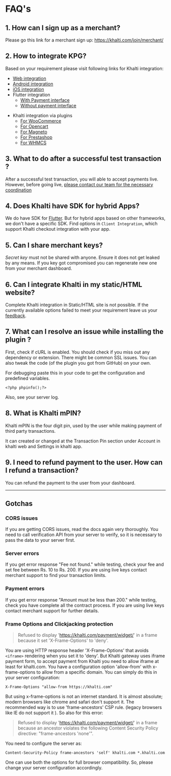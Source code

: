 # FAQ's

## 1. How can I sign up as a merchant?

Please go this link for a merchant sign up: https://khalti.com/join/merchant/

## 2. How to integrate KPG?

Based on your requirement please visit following links for Khalti integration:

- [Web integration](https://docs.khalti.com/checkout/web/)
- [Android integration](https://docs.khalti.com/checkout/android/)
- [iOS integration](https://docs.khalti.com/checkout/ios/)
- Flutter integration
    - [With Payment interface](https://docs.khalti.com/checkout/flutter/khalti-flutter/)
	- [Without payment interface](https://docs.khalti.com/checkout/flutter/khalti/)
<!-- - Khalti integration for custom payment interface
For Khalti wallet: [https://docs.khalti.com/checkout/diy-wallet/](https://docs.khalti.com/checkout/diy-wallet/)
For Ebanking wallet: [https://docs.khalti.com/checkout/diy-banking/ ](https://docs.khalti.com/checkout/diy-banking/ ) -->
- Khalti integration via plugins
	- [For WooCommerce](https://docs.khalti.com/plugins/woocommerce/)
	- [For Opencart](https://docs.khalti.com/plugins/opencart/)
	- [For Magneto](https://docs.khalti.com/plugins/magneto/)
	- [For Prestashop](https://docs.khalti.com/plugins/prestashop/)
	- [For WHMCS](https://docs.khalti.com/plugins/whmcs/)

## 3. What to do after a successful test transaction ?
After a successful test transaction, you will able to accept payments live. However, before going live, [please contact our team for the necessary coordination](https://docs.khalti.com/contact-us/)

## 4. Does Khalti have SDK for hybrid Apps?

We do have SDK for [Flutter](https://flutter.dev/). But for hybrid apps based on other frameworks, we don't have a specific SDK. 
Find options in `Client Integration`, which support Khalti checkout integration with your app.

## 5. Can I share merchant keys?

*Secret key* must not be shared with anyone. Ensure it does not get leaked by any means. If you key got compromised you can regenerate new one from your merchant dashboard.

## 6. Can I integrate Khalti in my static/HTML website?

Complete Khalti integration in Static/HTML site is not possible. If the currently available options failed to meet your requirement leave us your [feedback](/#support).

## 7. What can I resolve an issue while installing the plugin ?

First, check if cURL is enabled. You should check if you miss out any dependency or extension. There might be common SSL issues. You can also tweak the code (of the plugin you got from GitHub) on your own.

For debugging paste this in your code to get the configuration and predefined variables.
```
<?php phpinfo();?>
```
Also, see your server log.

## 8. What is Khalti mPIN?

Khalti mPIN is the four digit pin, used by the user while making payment of third party transactions.

It can created or changed at the Transaction Pin section under Account in khalti web and Settings in khalti app.

## 9. I need to refund payment to the user. How can I refund a transaction?

You can refund the payment to the user from your dashboard.

-- -- -- 

## Gotchas

### CORS issues

If you are getting CORS issues, read the docs again very thoroughly. You need to call verification API from your server to verify, so it is necessary to pass the data to your server first.

### Server errors

If you get error response "Fee not found." while testing, check your fee and set fee between Rs. 10 to Rs. 200. If you are using live keys contact merchant support to find your transaction limits.

### Payment errors

If you get error response "Amount must be less than 200." while testing, check you have complete all the contract process. If you are using live keys contact merchant support for further details.


### Frame Options and Clickjacking protection

> Refused to display 'https://khalti.com/payment/widget/' in a frame because it set 'X-Frame-Options' to 'deny'.

You are using HTTP response header 'X-Frame-Options' that avoids `<iframe>` rendering when you set it to 'deny'. But Khalti gateway uses iframe payment form, to accept payment from Khalti you need to allow iframe at least for khalti.com. You have a configuration option 'allow-from' with x-frame-options to allow from a specific domain. You can simply do this in your server configuration:

```
X-Frame-Options "allow-from https://khalti.com"
```

But using x-frame-options is not an internet standard. It is almost absolute; modern browsers like chrome and safari don't support it.  The recommended way is to use 'frame-ancestors'  CSP rule. (legacy browsers like IE do not support it ).
So also for this error:

> Refused to display 'https://khalti.com/payment/widget/' in a frame because an ancestor violates the following Content Security Policy directive: "frame-ancestors 'none'".

You need to configure the server as:

```
Content-Security-Policy frame-ancestors 'self' khalti.com *.khalti.com
```

One can use both the options for full browser compatibility. So, please change your server configuration accordingly.
